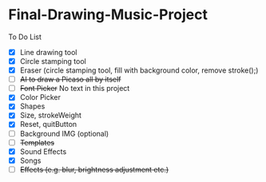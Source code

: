 # Final-Drawing-Music-Project

To Do List
- [x] Line drawing tool
- [x] Circle stamping tool
- [x] Eraser (circle stamping tool, fill with background color, remove stroke();)
- [ ] <del>AI to draw a Picaso all by itself</del>
- [ ] <del>Font Picker</del> No text in this project
- [x] Color Picker
- [x] Shapes
- [x] Size, strokeWeight
- [x] Reset, quitButton
- [ ] Background IMG (optional)
- [ ] <del>Templates</del>
- [x] Sound Effects
- [x] Songs
- [ ] <del>Effects (e.g. blur, brightness adjustment etc.)</del>

